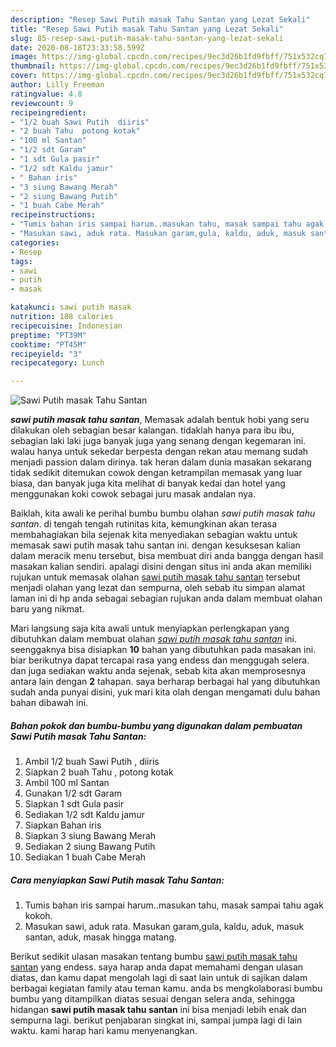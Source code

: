 ```yaml
---
description: "Resep Sawi Putih masak Tahu Santan yang Lezat Sekali"
title: "Resep Sawi Putih masak Tahu Santan yang Lezat Sekali"
slug: 85-resep-sawi-putih-masak-tahu-santan-yang-lezat-sekali
date: 2020-08-18T23:33:58.599Z
image: https://img-global.cpcdn.com/recipes/9ec3d26b1fd9fbff/751x532cq70/sawi-putih-masak-tahu-santan-foto-resep-utama.jpg
thumbnail: https://img-global.cpcdn.com/recipes/9ec3d26b1fd9fbff/751x532cq70/sawi-putih-masak-tahu-santan-foto-resep-utama.jpg
cover: https://img-global.cpcdn.com/recipes/9ec3d26b1fd9fbff/751x532cq70/sawi-putih-masak-tahu-santan-foto-resep-utama.jpg
author: Lilly Freeman
ratingvalue: 4.8
reviewcount: 9
recipeingredient:
- "1/2 buah Sawi Putih  diiris"
- "2 buah Tahu  potong kotak"
- "100 ml Santan"
- "1/2 sdt Garam"
- "1 sdt Gula pasir"
- "1/2 sdt Kaldu jamur"
- " Bahan iris"
- "3 siung Bawang Merah"
- "2 siung Bawang Putih"
- "1 buah Cabe Merah"
recipeinstructions:
- "Tumis bahan iris sampai harum..masukan tahu, masak sampai tahu agak kokoh."
- "Masukan sawi, aduk rata. Masukan garam,gula, kaldu, aduk, masuk santan, aduk, masak hingga matang."
categories:
- Resep
tags:
- sawi
- putih
- masak

katakunci: sawi putih masak 
nutrition: 188 calories
recipecuisine: Indonesian
preptime: "PT39M"
cooktime: "PT45M"
recipeyield: "3"
recipecategory: Lunch

---
```



![Sawi Putih masak Tahu Santan](https://img-global.cpcdn.com/recipes/9ec3d26b1fd9fbff/751x532cq70/sawi-putih-masak-tahu-santan-foto-resep-utama.jpg)

<b><i>sawi putih masak tahu santan</i></b>, Memasak adalah bentuk hobi yang seru dilakukan oleh sebagian besar kalangan. tidaklah hanya para ibu ibu, sebagian laki laki juga banyak juga yang senang dengan kegemaran ini. walau hanya untuk sekedar berpesta dengan rekan atau memang sudah menjadi passion dalam dirinya. tak heran dalam dunia masakan sekarang tidak sedikit ditemukan cowok dengan ketrampilan memasak yang luar biasa, dan banyak juga kita melihat di banyak kedai dan hotel yang menggunakan koki cowok sebagai juru masak andalan nya.

Baiklah, kita awali ke perihal bumbu bumbu olahan <i>sawi putih masak tahu santan</i>. di tengah tengah rutinitas kita, kemungkinan akan terasa membahagiakan bila sejenak kita menyediakan sebagian waktu untuk memasak sawi putih masak tahu santan ini. dengan kesuksesan kalian dalam meracik menu tersebut, bisa membuat diri anda bangga dengan hasil masakan kalian sendiri. apalagi disini dengan situs ini anda akan memiliki rujukan untuk memasak olahan <u>sawi putih masak tahu santan</u> tersebut menjadi olahan yang lezat dan sempurna, oleh sebab itu simpan alamat laman ini di hp anda sebagai sebagian rujukan anda dalam membuat olahan baru yang nikmat.




Mari langsung saja kita awali untuk menyiapkan perlengkapan yang dibutuhkan dalam membuat olahan <u><i>sawi putih masak tahu santan</i></u> ini. seenggaknya bisa disiapkan <b>10</b> bahan yang dibutuhkan pada masakan ini. biar berikutnya dapat tercapai rasa yang endess dan menggugah selera. dan juga sediakan waktu anda sejenak, sebab kita akan memprosesnya antara lain dengan <b>2</b> tahapan. saya berharap berbagai hal yang dibutuhkan sudah anda punyai disini, yuk mari kita olah dengan mengamati dulu bahan bahan dibawah ini.

<!--inarticleads1-->

##### Bahan pokok dan bumbu-bumbu yang digunakan dalam pembuatan Sawi Putih masak Tahu Santan:

1. Ambil 1/2 buah Sawi Putih , diiris
1. Siapkan 2 buah Tahu , potong kotak
1. Ambil 100 ml Santan
1. Gunakan 1/2 sdt Garam
1. Siapkan 1 sdt Gula pasir
1. Sediakan 1/2 sdt Kaldu jamur
1. Siapkan  Bahan iris
1. Siapkan 3 siung Bawang Merah
1. Sediakan 2 siung Bawang Putih
1. Sediakan 1 buah Cabe Merah




<!--inarticleads2-->

##### Cara menyiapkan Sawi Putih masak Tahu Santan:

1. Tumis bahan iris sampai harum..masukan tahu, masak sampai tahu agak kokoh.
1. Masukan sawi, aduk rata. Masukan garam,gula, kaldu, aduk, masuk santan, aduk, masak hingga matang.




Berikut sedikit ulasan masakan tentang bumbu <u>sawi putih masak tahu santan</u> yang endess. saya harap anda dapat memahami dengan ulasan diatas, dan kamu dapat mengolah lagi di saat lain untuk di sajikan dalam berbagai kegiatan family atau teman kamu. anda bs mengkolaborasi bumbu bumbu yang ditampilkan diatas sesuai dengan selera anda, sehingga hidangan <b>sawi putih masak tahu santan</b> ini bisa menjadi lebih enak dan sempurna lagi. berikut penjabaran singkat ini, sampai jumpa lagi di lain waktu. kami harap hari kamu menyenangkan.
